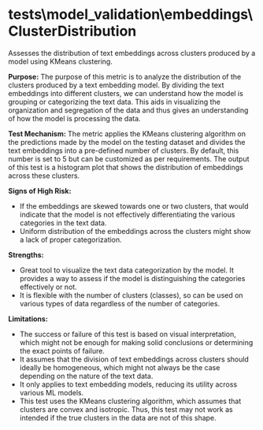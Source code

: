# tests\model_validation\embeddings\ClusterDistribution

Assesses the distribution of text embeddings across clusters produced by a model using KMeans clustering.

**Purpose:** The purpose of this metric is to analyze the distribution of the clusters produced by a text embedding
model. By dividing the text embeddings into different clusters, we can understand how the model is grouping or
categorizing the text data. This aids in visualizing the organization and segregation of the data and thus gives an
understanding of how the model is processing the data.

**Test Mechanism:** The metric applies the KMeans clustering algorithm on the predictions made by the model on the
testing dataset and divides the text embeddings into a pre-defined number of clusters. By default, this number is
set to 5 but can be customized as per requirements. The output of this test is a histogram plot that shows the
distribution of embeddings across these clusters.

**Signs of High Risk:**

- If the embeddings are skewed towards one or two clusters, that would indicate that the model is not effectively
differentiating the various categories in the text data.
- Uniform distribution of the embeddings across the clusters might show a lack of proper categorization.

**Strengths:**

- Great tool to visualize the text data categorization by the model. It provides a way to assess if the model is
distinguishing the categories effectively or not.
- It is flexible with the number of clusters (classes), so can be used on various types of data regardless of the
number of categories.

**Limitations:**

- The success or failure of this test is based on visual interpretation, which might not be enough for making solid
conclusions or determining the exact points of failure.
- It assumes that the division of text embeddings across clusters should ideally be homogeneous, which might not
always be the case depending on the nature of the text data.
- It only applies to text embedding models, reducing its utility across various ML models.
- This test uses the KMeans clustering algorithm, which assumes that clusters are convex and isotropic. Thus, this
test may not work as intended if the true clusters in the data are not of this shape.